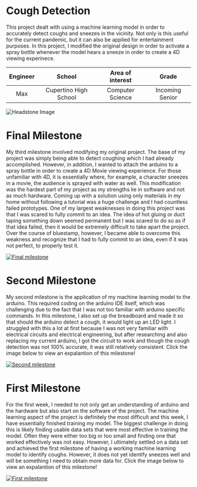 ﻿# Cough Detection
This project dealt with using a machine learning model in order to accurately detect coughs and sneezes in the vicinity. Not only is this useful for the current pandemic, but it can also be applied for entertainment purposes. In this project, I modified the original design in order to activate a spray bottle whenever the model hears a sneeze in order to create a 4D viewing experinece. 

| **Engineer** | **School** | **Area of interest** | **Grade** |
|:--:|:--:|:--:|:--:|
| Max | Cupertino High School | Computer Science | Incoming Senior

![Headstone Image](https://i.imgur.com/dY20EQf.jpg)
  
# Final Milestone
My third milestone involved modifying my original project. The base of my project was simply being able to detect coughing which I had already accomplished. However, in addition, I wanted to attach the arduino to a spray bottle in order to create a 4D Movie viewing experience. For those unfamiliar with 4D, it is essentially where, for example, a character sneezes in a movie, the audience is sprayed with water as well. This modification was the hardest part of my project as my strengths lie in software and not as much hardware. Coming up with a solution using only 
materials in my home without following a tutorial was a huge challenge and I had countless failed prototypes. One of my largest weaknesses in doing this project was that I was scared to fully commit to an idea. The idea of hot gluing or duct taping something down seemed permanent but I was scared to do so as if that idea failed, then it would be extremely difficult to take apart the project. Over the course of bluestamp, however, I became able to overcome this weakness and recognize that I had to fully commit to an idea, even if it was not perfect, to properly test it. 


[![Final milestone](https://res.cloudinary.com/marcomontalbano/image/upload/v1625069131/video_to_markdown/images/youtube--Wappmq4w_i0-c05b58ac6eb4c4700831b2b3070cd403.jpg)](https://youtu.be/Wappmq4w_i0 "Final milestone")

# Second Milestone
My second milestone is the application of my machine learning model to the arduino. This required coding on the arduino IDE itself, which was challenging due to the fact that I was not too familiar with arduino specific commands. In this milestone, I also set up the breadboard and made it so that should the arduino detect a cough, it would light up an LED light. I struggled with this a lot at first because I was not very familiar with electrical circuits and electrical engineering, but after researching and also replacing my current arduino, I got the circuit to work and though the cough detection was not 100% accurate, it was still relatively consistent. Click the image below to view an expalantion of this milestone!

[![Second milestone](https://res.cloudinary.com/marcomontalbano/image/upload/v1624643687/video_to_markdown/images/youtube--AWMVXFQ_T2o-c05b58ac6eb4c4700831b2b3070cd403.jpg)](https://youtu.be/AWMVXFQ_T2o "Second milestone")
# First Milestone
  
For the first week, I needed to not only get an understanding of arduino and the hardware but also start on the software of the project. The machine learning aspect of the project is definitely the most difficult and this week, I have essentially finished training my model. The biggest challenge in doing this is likely finding usable data sets that were most effective in training the model. Often they were either too big or too small and finding one that worked effectively was not easy. However, I ultimately settled on a data set and achieved the first milestone of having a working machine learning model to identify coughs. However, it does not yet identify sneezes well and will be something I need to obtain more data for. Click the image below to view an expalantion of this milestone!

[![First milestone](https://res.cloudinary.com/marcomontalbano/image/upload/v1624643603/video_to_markdown/images/youtube--kzJgmHecD_0-c05b58ac6eb4c4700831b2b3070cd403.jpg)](https://www.youtube.com/watch?v=kzJgmHecD_0 "First milestone")
